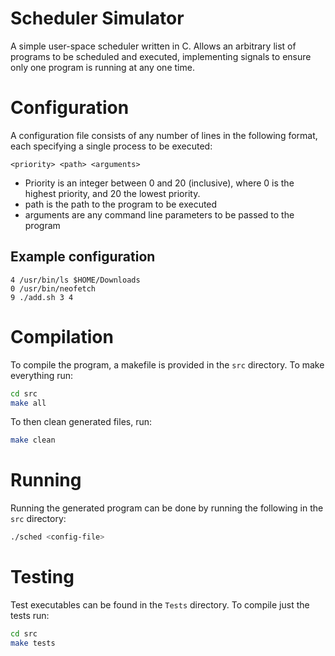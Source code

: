 # Scheduler Simulator

A simple user-space scheduler written in C. Allows an arbitrary list of programs to be scheduled and executed, implementing signals to ensure only one program is running at any one time.

# Configuration

A configuration file consists of any number of lines in the following format, each specifying a single process to be executed:

```
<priority> <path> <arguments>
```

- Priority is an integer between 0 and 20 (inclusive), where 0 is the highest priority, and 20 the lowest priority.
- path is the path to the program to be executed
- arguments are any command line parameters to be passed to the program

## Example configuration

```
4 /usr/bin/ls $HOME/Downloads
0 /usr/bin/neofetch
9 ./add.sh 3 4
```

# Compilation

To compile the program, a makefile is provided in the `src` directory. To make everything run:

```bash
cd src
make all
```

To then clean generated files, run:

```bash
make clean
```

# Running

Running the generated program can be done by running the following in the `src` directory:

```bash
./sched <config-file>
```

# Testing

Test executables can be found in the `Tests` directory. To compile just the tests run:

```bash
cd src
make tests
```
